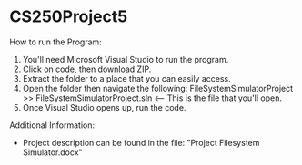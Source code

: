 # CS250Project5
How to run the Program:
  1. You'll need Microsoft Visual Studio to run the program.
  2. Click on code, then download ZIP.
  3. Extract the folder to a place that you can easily access.
  4. Open the folder then navigate the following: FileSystemSimulatorProject >> FileSystemSimulatorProject.sln <-- This is the file that you'll open.
  5. Once Visual Studio opens up, run the code.

Additional Information:
 * Project description can be found in the file: "Project Filesystem Simulator.docx"
